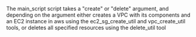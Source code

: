 The main_script script takes a "create" or "delete" argument, and depending on the argument either creates a VPC with its components and an EC2 instance in aws using the ec2_sg_create_util and vpc_create_util tools, or deletes all specified resources using the delete_util tool
